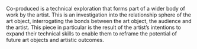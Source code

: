 Co-produced is a technical exploration that forms part of a wider body of work by the artist. This is an investigation into the relationship sphere of the art object, interrogating the bonds between the art object, the audience and the artist. This piece in particular is the result of the artist’s intentions to expand their technical skills to enable them to reframe the potential of future art objects and artistic outcomes.